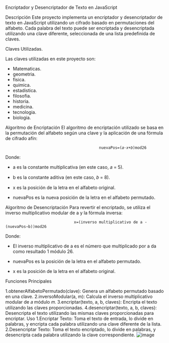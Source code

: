 Encriptador y Desencriptador de Texto en JavaScript

Descripción
Este proyecto implementa un encriptador y desencriptador de texto en JavaScript utilizando un cifrado basado en permutaciones del alfabeto. Cada palabra del texto puede ser encriptada y desencriptada utilizando una clave diferente, seleccionada de una lista predefinida de claves.

Claves Utilizadas.

Las claves utilizadas en este proyecto son:

* Matematicas.
* geometria.
* fisica.
* quimica.
* estadistica.
* filosofia.
* historia.
* medicina.
* tecnologia.
* biologia.

Algoritmo de Encriptación
El algoritmo de encriptación utilizado se basa en la permutación del alfabeto según una clave y la aplicación de una fórmula de cifrado afín:

                                             nuevaPos=(𝑎⋅𝑥+𝑏)mod26

Donde:

* a es la constante multiplicativa (en este caso, 𝑎 = 5).

* b es la constante aditiva (en este caso, 𝑏 = 8).

* x es la posición de la letra en el alfabeto original.

* nuevaPos es la nueva posición de la letra en el alfabeto permutado.
  
Algoritmo de Desencriptación
Para revertir el encriptado, se utiliza el inverso multiplicativo modular de a y la fórmula inversa:

                                  x=(inverso multiplicativo de a - (nuevaPos−b))mod26
Donde:

* El inverso multiplicativo de a es el número que multiplicado por a da como resultado 1 módulo 26.

* nuevaPos es la posición de la letra en el alfabeto permutado.

* x es la posición de la letra en el alfabeto original.
  
Funciones Principales

1.obtenerAlfabetoPermutado(clave): Genera un alfabeto permutado basado en una clave.
2.inversoModular(a, m): Calcula el inverso multiplicativo modular de 𝑎  módulo 𝑚.
3.encriptar(texto, a, b, claves): Encripta el texto utilizando las claves proporcionadas.
4.desencriptar(texto, a, b, claves): Desencripta el texto utilizando las mismas claves proporcionadas para encriptar.
Uso
1.Encriptar Texto: Toma el texto de entrada, lo divide en palabras, y encripta cada palabra utilizando una clave diferente de la lista.
2.Desencriptar Texto: Toma el texto encriptado, lo divide en palabras, y desencripta cada palabra utilizando la clave correspondiente.
![image](https://github.com/JLM2129/encriptadorAlfabeto/assets/173087426/4a65ae6e-f4e7-4796-8e25-af8c0cf3a0d2)
